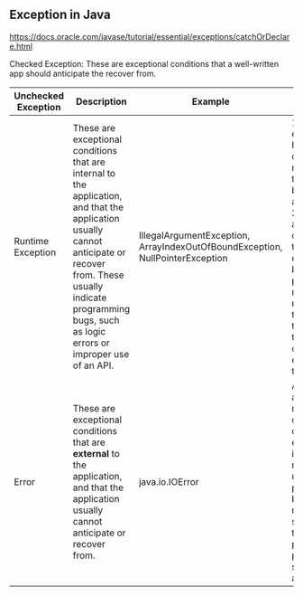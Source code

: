 ## Exception in Java
https://docs.oracle.com/javase/tutorial/essential/exceptions/catchOrDeclare.html

Checked Exception: These are exceptional conditions that a well-written app should anticipate the recover from. 

Unchecked Exception | Description | Example | Notes
--- | --- | --- | --- |
Runtime Exception | These are exceptional conditions that are internal to the application, and that the application usually cannot anticipate or recover from. These usually indicate programming bugs, such as logic errors or improper use of an API. | IllegalArgumentException, ArrayIndexOutOfBoundException, NullPointerException | 1. These exceptions happen during the runtime, they can't be anticipated. 2. The application can catch this exception, but it probably makes more sense to eliminate the bug that caused the exception to occur.
Error | These are exceptional conditions that are **external** to the application, and that the application usually cannot anticipate or recover from. | java.io.IOError | An application might choose to catch this exception, in order to notify the user of the problem — but it also might make sense for the program to print a stack trace and exit.|